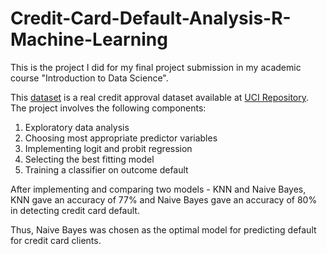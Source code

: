 # Credit-Card-Default-Analysis-R-Machine-Learning

This is the project I did for my final project submission in my academic course "Introduction to Data Science". 

This [dataset](https://github.com/riddhimistryy/Credit-Card-Default-Analysis-R-Machine-Learning/blob/main/creditcardclientsdefault.csv) is a real credit approval dataset available at [UCI Repository](https://archive.ics.uci.edu/dataset/350/default+of+credit+card+clients).
The project involves the following components: 

1. Exploratory data analysis
2. Choosing most appropriate predictor variables
3. Implementing logit and probit regression
4. Selecting the best fitting model
5. Training a classifier on outcome default

After implementing and comparing two models - KNN and Naive Bayes, KNN gave an accuracy of 77% and Naive Bayes gave an accuracy of 80% in detecting credit card default. 

Thus, Naive Bayes was chosen as the optimal model for predicting default for credit card clients. 
